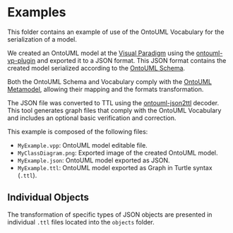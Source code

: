 # Examples

This folder contains an example of use of the OntoUML Vocabulary for the serialization of a model.

We created an OntoUML model at the [Visual Paradigm](https://www.visual-paradigm.com/download/community.jsp) using the [ontouml-vp-plugin](https://github.com/OntoUML/ontouml-vp-plugin/) and exported it to a JSON format. This JSON format contains the created model serialized according to the [OntoUML Schema](https://w3id.org/ontouml/schema).

Both the OntoUML Schema and Vocabulary comply with the [OntoUML Metamodel](https://w3id.org/ontouml/metamodel), allowing their mapping and the formats transformation.

The JSON file was converted to TTL using the [ontouml-json2ttl](https://w3id.org/ontouml/json2graph) decoder. This tool generates graph files that comply with the OntoUML Vocabulary and includes an optional basic verification and correction.

This example is composed of the following files:
- `MyExample.vpp`: OntoUML model editable file.
- `MyClassDiagram.png`: Exported image of the created OntoUML model.
- `MyExample.json`: OntoUML model exported as JSON.
- `MyExample.ttl`: OntoUML model exported as Graph in Turtle syntax (`.ttl`).

## Individual Objects

The transformation of specific types of JSON objects are presented in individual `.ttl` files located into the `objects` folder.